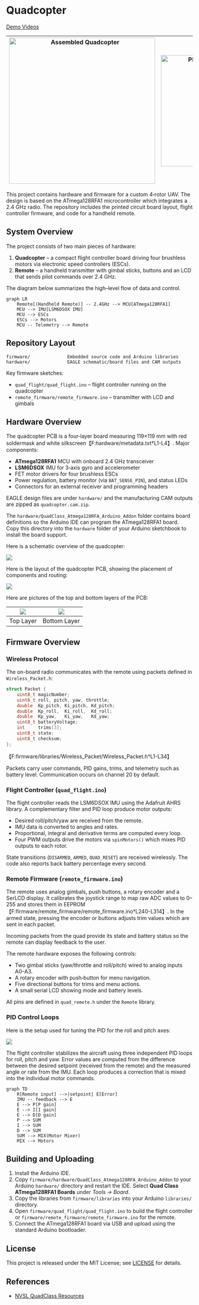 # Quadcopter

[Demo Videos](https://www.youtube.com/playlist?list=PLE_L-WPduPxbYMuvPQKa1v5fUpK1VIxrP)

<img src="./media/assembled.png" alt="Assembled Quadcopter" width="394"/> |<img src="./media/pid_tuning.gif" alt="PID Tuning Animation" width="300"/>
|---|---|

This project contains hardware and firmware for a custom 4‑rotor UAV. The design is based on the ATmega128RFA1 microcontroller which integrates a 2.4 GHz radio. The repository includes the printed circuit board layout, flight controller firmware, and code for a handheld remote.

## System Overview

The project consists of two main pieces of hardware:

1. **Quadcopter** – a compact flight controller board driving four brushless motors via electronic speed controllers (ESCs).
2. **Remote** – a handheld transmitter with gimbal sticks, buttons and an LCD that sends pilot commands over 2.4 GHz.

The diagram below summarizes the high–level flow of data and control.

```mermaid
graph LR
    Remote[(Handheld Remote)] -- 2.4GHz --> MCU[ATmega128RFA1]
    MCU --> IMU[LSM6DSOX IMU]
    MCU --> ESCs
    ESCs --> Motors
    MCU -- Telemetry --> Remote
```

## Repository Layout

```
firmware/              Embedded source code and Arduino libraries
hardware/              EAGLE schematic/board files and CAM outputs
```

Key firmware sketches:

- `quad_flight/quad_flight.ino` – flight controller running on the quadcopter
- `remote_firmware/remote_firmware.ino` – transmitter with LCD and gimbals

## Hardware Overview

The quadcopter PCB is a four‑layer board measuring 119×119 mm with red soldermask and white silkscreen【F:hardware/metadata.txt†L1-L4】. Major components:

- **ATmega128RFA1** MCU with onboard 2.4 GHz transceiver
- **LSM6DSOX** IMU for 3‑axis gyro and accelerometer
- FET motor drivers for four brushless ESCs
- Power regulation, battery monitor (via `BAT_SENSE_PIN`), and status LEDs
- Connectors for an external receiver and programming headers

EAGLE design files are under `hardware/` and the manufacturing CAM outputs are zipped as `quadcopter.cam.zip`.

The `hardware/QuadClass_Atmega128RFA_Arduino_Addon` folder contains board definitions so the Arduino IDE can program the ATmega128RFA1 board. Copy this directory into the `hardware` folder of your Arduino sketchbook to install the board support.

Here is a schematic overview of the quadcopter:

![](./media/quad_schematic.png)

Here is the layout of the quadcopter PCB, showing the placement of components and routing:

![](./media/quad_layout.png)

Here are pictures of the top and bottom layers of the PCB:

|![](./media/pcb_top.png)|![](./media/pcb_bottom.png)|
|---|---|
| Top Layer | Bottom Layer |

## Firmware Overview

### Wireless Protocol

The on-board radio communicates with the remote using packets defined in `Wireless_Packet.h`:

```cpp
struct Packet {
    uint8_t magicNumber;
    uint8_t roll, pitch, yaw, throttle;
    double  Kp_pitch, Ki_pitch, Kd_pitch;
    double  Kp_roll,  Ki_roll,  Kd_roll;
    double  Kp_yaw,   Ki_yaw,   Kd_yaw;
    uint8_t batteryVoltage;
    int     trims[3];
    uint8_t state;
    uint8_t checksum;
};
```
【F:firmware/libraries/Wireless_Packet/Wireless_Packet.h†L1-L34】

Packets carry user commands, PID gains, trims, and telemetry such as battery level. Communication occurs on channel&nbsp;20 by default.

### Flight Controller (`quad_flight.ino`)

The flight controller reads the LSM6DSOX IMU using the Adafruit AHRS library. A complementary filter and PID loop produce motor outputs:

- Desired roll/pitch/yaw are received from the remote.
- IMU data is converted to angles and rates.
- Proportional, integral and derivative terms are computed every loop.
- Four PWM outputs drive the motors via `spinMotors()` which mixes PID outputs to each rotor.

State transitions (`DISARMED`, `ARMED`, `QUAD_RESET`) are received wirelessly. The code also reports back battery percentage every second.

### Remote Firmware (`remote_firmware.ino`)

The remote uses analog gimbals, push buttons, a rotary encoder and a SerLCD display. It calibrates the joystick range to map raw ADC values to 0–255 and stores them in EEPROM【F:firmware/remote_firmware/remote_firmware.ino†L240-L314】. In the armed state, pressing the encoder or buttons adjusts trim values which are sent in each packet.

Incoming packets from the quad provide its state and battery status so the remote can display feedback to the user.

The remote hardware exposes the following controls:

- Two gimbal sticks (yaw/throttle and roll/pitch) wired to analog inputs A0–A3.
- A rotary encoder with push‑button for menu navigation.
- Five directional buttons for trims and menu actions.
- A small serial LCD showing mode and battery levels.

All pins are defined in `quad_remote.h` under the `Remote` library.

### PID Control Loops

Here is the setup used for tuning the PID for the roll and pitch axes:

![](./media/pid_tuning.png)

The flight controller stabilizes the aircraft using three independent PID loops
for roll, pitch and yaw. Error values are computed from the difference between
the desired setpoint (received from the remote) and the measured angle or rate
from the IMU. Each loop produces a correction that is mixed into the individual
motor commands.

```mermaid
graph TD
    R[Remote input] -->|setpoint| E[Error]
    IMU -- feedback --> E
    E --> P[P gain]
    E --> I[I gain]
    E --> D[D gain]
    P --> SUM
    I --> SUM
    D --> SUM
    SUM --> MIX(Motor Mixer)
    MIX --> Motors
```

## Building and Uploading

1. Install the Arduino IDE.
2. Copy `firmware/hardware/QuadClass_Atmega128RFA_Arduino_Addon` to your Arduino `hardware/` directory and restart the IDE. Select **Quad Class ATmega128RFA1 Boards** under *Tools → Board*.
3. Copy the libraries from `firmware/libraries` into your Arduino `libraries/` directory.
4. Open `firmware/quad_flight/quad_flight.ino` to build the flight controller or `firmware/remote_firmware/remote_firmware.ino` for the remote.
5. Connect the ATmega128RFA1 board via USB and upload using the standard Arduino bootloader.

## License

This project is released under the MIT License; see [LICENSE](LICENSE) for details.

## References

- [NVSL QuadClass Resources](https://github.com/NVSL/QuadClass-Resources/tree/master)
